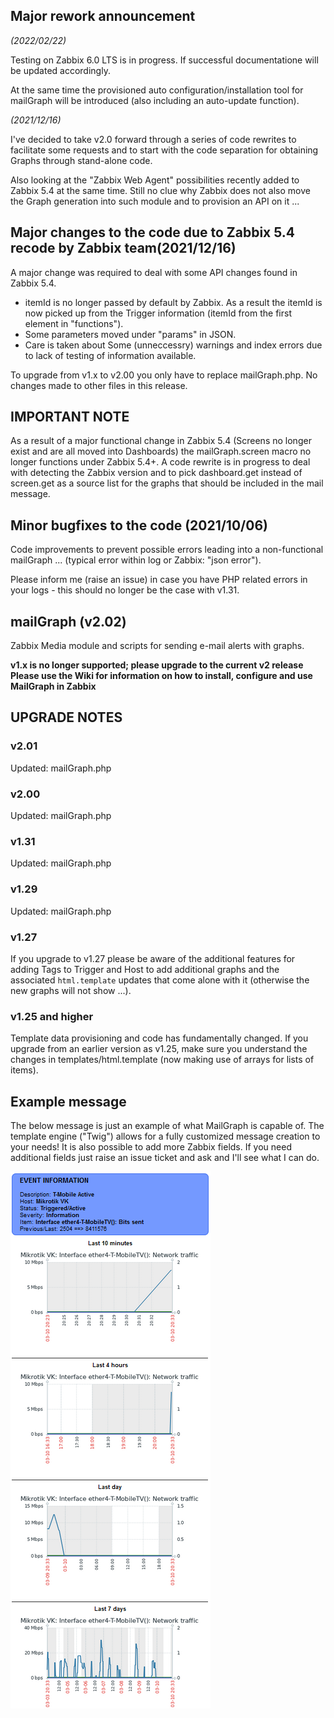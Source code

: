 ## Major rework announcement
_(2022/02/22)_

Testing on Zabbix 6.0 LTS is in progress. If successful documentatione will be updated accordingly.

At the same time the provisioned auto configuration/installation tool for mailGraph will be introduced (also including an auto-update function).

_(2021/12/16)_

I've decided to take v2.0 forward through a series of code rewrites to facilitate some requests and to start with the code separation for obtaining Graphs through stand-alone code.

Also looking at the "Zabbix Web Agent" possibilities recently added to Zabbix 5.4 at the same time. Still no clue why Zabbix does not also move the Graph generation into such module and to provision an API on it ...

## Major changes to the code due to Zabbix 5.4 recode by Zabbix team(2021/12/16)
A major change was required to deal with some API changes found in Zabbix 5.4.
- itemId is no longer passed by default by Zabbix. As a result the itemId is now picked up from the Trigger information (itemId from the first element in "functions").
- Some parameters moved under "params" in JSON.
- Care is taken about Some (unneccessry) warnings and index errors due to lack of testing of information available.

To upgrade from v1.x to v2.00 you only have to replace mailGraph.php. No changes made to other files in this release.

## IMPORTANT NOTE ##
As a result of a major functional change in Zabbix 5.4 (Screens no longer exist and are all moved into Dashboards) the mailGraph.screen macro no longer functions under Zabbix 5.4+. A code rewrite is in progress to deal with detecting the Zabbix version and to pick dashboard.get instead of screen.get as a source list for the graphs that should be included in the mail message.

## Minor bugfixes to the code (2021/10/06)
Code improvements to prevent possible errors leading into a non-functional mailGraph ... (typical error within log or Zabbix: "json error").

Please inform me (raise an issue) in case you have PHP related errors in your logs - this should no longer be the case with v1.31.

## mailGraph (v2.02)
Zabbix Media module and scripts for sending e-mail alerts with graphs.

**v1.x is no longer supported; please upgrade to the current v2 release**
**Please use the Wiki for information on how to install, configure and use MailGraph in Zabbix**

## UPGRADE NOTES
### v2.01
Updated: mailGraph.php
### v2.00
Updated: mailGraph.php

### v1.31
Updated: mailGraph.php

### v1.29
Updated: mailGraph.php

### v1.27
If you upgrade to v1.27 please be aware of the additional features for adding Tags to Trigger and Host to add additional graphs and the associated `html.template` updates that come alone with it (otherwise the new graphs will not show ...).

### v1.25 and higher
Template data provisioning and code has fundamentally changed. If you upgrade from an earlier version as v1.25, make sure you understand the changes in templates/html.template (now making use of arrays for lists of items).

## Example message
The below message is just an example of what MailGraph is capable of. The template engine ("Twig") allows for a fully customized message creation to your needs! It is also possible to add more Zabbix fields. If you need additional fields just raise an issue ticket and ask and I'll see what I can do.

[![](images/Example-mail-message-v122.png?raw=true)](images/Example-mail-message-v122.png)
